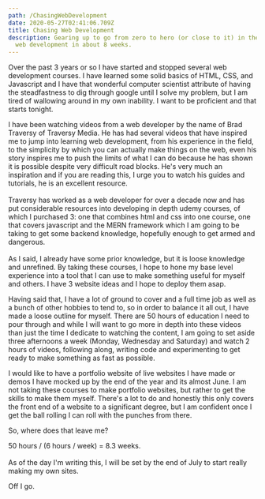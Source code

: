 ```yaml
---
path: /ChasingWebDevelopment
date: 2020-05-27T02:41:06.709Z
title: Chasing Web Development
description: Gearing up to go from zero to hero (or close to it) in the world of
  web development in about 8 weeks.
---
```

Over the past 3 years or so I have started and stopped several web development courses. I have learned some solid basics of HTML, CSS, and Javascript and I have that wonderful computer scientist attribute of having the steadfastness to dig through google until I solve my problem, but I am tired of wallowing around in my own inability. I want to be proficient and that starts tonight.

I have been watching videos from a web developer by the name of Brad Traversy of Traversy Media. He has had several videos that have inspired me to jump into learning web development, from his experience in the field, to the simplicity by which you can actually make things on the web, even his story inspires me to push the limits of what I can do because he has shown it is possible despite very difficult road blocks. He's very much an inspiration and if you are reading this, I urge you to watch his guides and tutorials, he is an excellent resource.\
\
Traversy has worked as a web developer for over a decade now and has put considerable resources into developing in depth udemy courses, of which I purchased 3: one that combines html and css into one course, one that covers javascript and the MERN framework which I am going to be taking to get some backend knowledge, hopefully enough to get armed and dangerous.\
\
As I said, I already have some prior knowledge, but it is loose knowledge and unrefined. By taking these courses, I hope to hone my base level experience into a tool that I can use to make something useful for myself and others. I have 3 website ideas and I hope to deploy them asap.

Having said that, I have a lot of ground to cover and a full time job as well as a bunch of other hobbies to tend to, so in order to balance it all out, I have made a loose outline for myself. There are 50 hours of education I need to pour through and while I will want to go more in depth into these videos than just the time I dedicate to watching the content, I am going to set aside three afternoons a week (Monday, Wednesday and Saturday) and watch 2 hours of videos, following along, writing code and experimenting to get ready to make something as fast as possible.

I would like to have a portfolio website of live websites I have made or demos I have mocked up by the end of the year and its almost June. I am not taking these courses to make portfolio websites, but rather to get the skills to make them myself. There's a lot to do and honestly this only covers the front end of a website to a significant degree, but I am confident once I get the ball rolling I can roll with the punches from there. 

So, where does that leave me?

50 hours / (6 hours / week) = 8.3 weeks. \
\
As of the day I'm writing this, I will be set by the end of July to start really making my own sites.

Off I go.